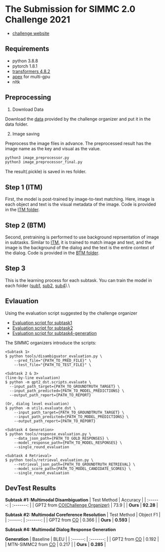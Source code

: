 # The Submission for SIMMC 2.0 Challenge 2021
- [challenge website](https://github.com/facebookresearch/simmc2)

## Requirements
- python 3.8.8
- pytorch 1.8.1
- [transformers 4.8.2](https://huggingface.co/transformers/v4.8.1/)
- [apex](https://github.com/NVIDIA/apex) for multi-gpu
- nltk

## Preprocessing

1. Download Data

Download the [data](https://github.com/facebookresearch/simmc2/tree/master/data) provided by the challenge organizer and put it in the data folder.

2. Image saving

Preprocess the image files in advance. The preprocessed result has the image name as the key and visual as the value.
```bash
python3 image_preprocessor.py
python3 image_preprocessor_final.py
```
The result(.pickle) is saved in res folder.

## Step 1 (ITM)

First, the model is post-trained by image-to-text matching. Here, image is each object and text is the visual metadata of the image.
Code is provided in the [ITM folder](https://github.com/rungjoo/simmc2.0/tree/master/ITM).

## Step 2 (BTM)
Second, pretraining is performed to use background reprsentation of image in subtasks. Similar to [ITM](https://github.com/rungjoo/simmc2.0/tree/master/ITM), it is trained to match image and text, and the image is the background of the dialog and the text is the entire context of the dialog. Code is provided in the [BTM folder](https://github.com/rungjoo/simmc2.0/tree/master/BTM).

## Step 3

This is the learning process for each subtask. You can train the model in each folder ([sub1](https://github.com/rungjoo/simmc2.0/tree/master/sub1), [sub2](https://github.com/rungjoo/simmc2.0/tree/master/sub2), [sub4](https://github.com/rungjoo/simmc2.0/tree/master/sub4)).\

## Evlauation

Using the evaluation script suggested by the challenge organizer

* [Evaluation script for subtask1](https://github.com/facebookresearch/simmc2/blob/master/model/utils/disambiguator_evaluation.py)    
* [Evaluation script for subtask2](https://github.com/facebookresearch/simmc2/blob/master/model/mm_dst/gpt2_dst/scripts/evaluate.py)    
* [Evaluation script for subtask4-generation](https://github.com/facebookresearch/simmc2/blob/master/model/utils/retrieval_evaluation.py)

The SIMMC organizers introduce the scripts:
```
<Subtask 1>
$ python tools/disambiguator_evaluation.py \
	--pred_file="{PATH_TO_PRED_FILE}" \
	--test_file="{PATH_TO_TEST_FILE}" \

<Subtask 2 & 3>
(line-by-line evaluation)
$ python -m gpt2_dst.scripts.evaluate \
  --input_path_target={PATH_TO_GROUNDTRUTH_TARGET} \
  --input_path_predicted={PATH_TO_MODEL_PREDICTIONS} \
  --output_path_report={PATH_TO_REPORT}

(Or, dialog level evaluation)
$ python -m utils.evaluate_dst \
    --input_path_target={PATH_TO_GROUNDTRUTH_TARGET} \
    --input_path_predicted={PATH_TO_MODEL_PREDICTIONS} \
    --output_path_report={PATH_TO_REPORT}
    
<Subtask 4 Generation>
$ python tools/response_evaluation.py \
    --data_json_path={PATH_TO_GOLD_RESPONSES} \
    --model_response_path={PATH_TO_MODEL_RESPONSES} \
    --single_round_evaluation

<Subtask 4 Retrieval>
$ python tools/retrieval_evaluation.py \
    --retrieval_json_path={PATH_TO_GROUNDTRUTH_RETRIEVAL} \
    --model_score_path={PATH_TO_MODEL_CANDIDATE_SCORES} \
    --single_round_evaluation    
```

## DevTest Results

**Subtask #1: Multimodal Disambiguation**
| Test Method | Accuracy |
| :------: | :-------: |
| GPT2 from [CO(Challenge Organizer)](https://github.com/facebookresearch/simmc2/tree/master/model/disambiguate#performance-on-simmc-20) | 73.9 |
| **Ours** | **92.28** |

**Subtask #2: Multimodal Coreference Resolution**
| Test Method | Object F1 |
| :------: | :-------: |
| GPT2 from [CO](https://github.com/facebookresearch/simmc2/tree/master/model/mm_dst#results) | 0.366 |
| **Ours** | **0.593** |

**Subtask #4: Multimodal Dialog Response Generation**

**Generation** 
| Baseline |      BLEU |
| :------: | :-------: |
| GPT2 from [CO](https://github.com/facebookresearch/simmc2/tree/master/model/mm_dst#results) | 0.192 |
| MTN-SIMMC2 from [CO](https://github.com/facebookresearch/simmc2/tree/master/model/mm_dst#results) | 0.217 |
| **Ours** | **0.285** |